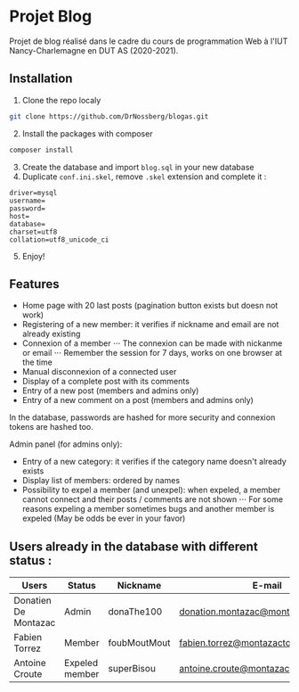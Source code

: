 # Projet Blog

Projet de blog réalisé dans le cadre du cours de programmation Web à l'IUT Nancy-Charlemagne en DUT AS (2020-2021).

## Installation
1. Clone the repo localy

```bash
git clone https://github.com/DrNossberg/blogas.git
```

2. Install the packages with composer

```bash
composer install
```

3. Create the database and import `blog.sql` in your new database
4. Duplicate `conf.ini.skel`, remove `.skel` extension and complete it :

```
driver=mysql
username=
password=
host=
database=
charset=utf8
collation=utf8_unicode_ci
```

5. Enjoy!


## Features

* Home page with 20 last posts (pagination button exists but doesn not work)
* Registering of a new member: it verifies if nickname and email are not already existing
* Connexion of a member
⋅⋅⋅ The connexion can be made with nickanme or email
⋅⋅⋅ Remember the session for 7 days, works on one browser at the time
* Manual disconnexion of a connected user
* Display of a complete post with its comments
* Entry of a new post (members and admins only)
* Entry of a new comment on a post (members and admins only)

In the database, passwords are hashed for more security and connexion tokens are hashed too.

Admin panel (for admins only):
* Entry of a new category: it verifies if the category name doesn't already exists 
* Display list of members: ordered by names
* Possibility to expel a member (and unexpel): when expeled, a member cannot connect and their posts / comments are not shown
⋅⋅⋅ For some reasons expeling a member sometimes bugs and another member is expeled (May be odds be ever in your favor)



## Users already in the database with different status :

Users | Status | Nickname | E-mail | Password
--- | --- | --- | --- | ---
Donatien De Montazac | Admin | donaThe100 | donation.montazac@montazactorrez.com | 1234
Fabien Torrez | Member | foubMoutMout | fabien.torrez@montazactorrez.com | 1234
Antoine Croute | Expeled member | superBisou | antoine.croute@montazactorrez.com | 1234 